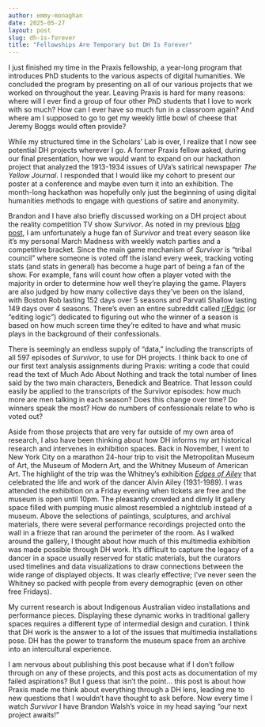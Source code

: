 ```yaml
---
author: emmy-monaghan
date: 2025-05-27
layout: post
slug: dh-is-forever
title: "Fellowships Are Temporary but DH Is Forever"
---
```


I just finished my time in the Praxis fellowship, a year-long program that introduces PhD students to the various aspects of digital humanities. We concluded the program by presenting on all of our various projects that we worked on throughout the year. Leaving Praxis is hard for many reasons: where will I ever find a group of four other PhD students that I love to work with so much? How can I ever have so much fun in a classroom again? And where am I supposed to go to get my weekly little bowl of cheese that Jeremy Boggs would often provide?

While my structured time in the Scholars’ Lab is over, I realize that I now see potential DH projects wherever I go. A former Praxis fellow asked, during our final presentation, how we would want to expand on our hackathon project that analyzed the 1913-1934 issues of UVa’s satirical newspaper *The Yellow Journal*. I responded that I would like my cohort to present our poster at a conference and maybe even turn it into an exhibition. The month-long hackathon was hopefully only just the beginning of using digital humanities methods to engage with questions of satire and anonymity.

Brandon and I have also briefly discussed working on a DH project about the reality competition TV show *Survivor*. As noted in my previous [blog post](https://scholarslab.lib.virginia.edu/blog/dh-is-rh/), I am unfortunately a huge fan of *Survivor* and treat every season like it’s my personal March Madness with weekly watch parties and a competitive bracket. Since the main game mechanism of *Survivor* is “tribal council” where someone is voted off the island every week, tracking voting stats (and stats in general) has become a huge part of being a fan of the show. For example, fans will count how often a player voted with the majority in order to determine how well they’re playing the game. Players are also judged by how many collective days they’ve been on the island, with Boston Rob lasting 152 days over 5 seasons and Parvati Shallow lasting 149 days over 4 seasons. There’s even an entire subreddit called [r/Edgic](https://insidesurvivor.com/survivor-edgic-an-introduction-3094) (or “editing logic”) dedicated to figuring out who the winner of a season is based on how much screen time they’re edited to have and what music plays in the background of their confessionals. 

There is seemingly an endless supply of “data,” including the transcripts of all 597 episodes of *Survivor*, to use for DH projects. I think back to one of our first text analysis assignments during Praxis: writing a code that could read the text of Much Ado About Nothing and track the total number of lines said by the two main characters, Benedick and Beatrice. That lesson could easily be applied to the transcripts of the Survivor episodes: how much more are men talking in each season? Does this change over time? Do winners speak the most? How do numbers of confessionals relate to who is voted out?

Aside from those projects that are very far outside of my own area of research, I also have been thinking about how DH informs my art historical research and intervenes in exhibition spaces. Back in November, I went to New York City on a marathon 24-hour trip to visit the Metropolitan Museum of Art, the Museum of Modern Art, and the Whitney Museum of American Art. The highlight of the trip was the Whitney’s exhibition [*Edges of Ailey*](https://whitney.org/exhibitions/edges-of-ailey) that celebrated the life and work of the dancer Alvin Ailey (1931-1989). I was attended the exhibition on a Friday evening when tickets are free and the museum is open until 10pm. The pleasantly crowded and dimly lit gallery space filled with pumping music almost resembled a nightclub instead of a museum. Above the selections of paintings, sculptures, and archival materials, there were several performance recordings projected onto the wall in a frieze that ran around the perimeter of the room. As I walked around the gallery, I thought about how much of this multimedia exhibition was made possible through DH work. It’s difficult to capture the legacy of a dancer in a space usually reserved for static materials, but the curators used timelines and data visualizations to draw connections between the wide range of displayed objects. It was clearly effective; I’ve never seen the Whitney so packed with people from every demographic (even on other free Fridays). 

My current research is about Indigenous Australian video installations and performance pieces. Displaying these dynamic works in traditional gallery spaces requires a different type of intermedial design and curation. I think that DH work is the answer to a lot of the issues that multimedia installations pose. DH has the power to transform the museum space from an archive into an intercultural experience. 

I am nervous about publishing this post because what if I don’t follow through on any of these projects, and this post acts as documentation of my failed aspirations? But I guess that isn’t the point… this post is about how Praxis made me think about everything through a DH lens, leading me to new questions that I wouldn’t have thought to ask before. Now every time I watch *Survivor* I have Brandon Walsh’s voice in my head saying “our next project awaits!”
